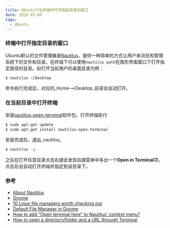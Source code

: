 ```yaml
---
title: Ubuntu下在终端中打开指定目录的窗口
date: 2016-03-06
tags:
  - Ubuntu
---
```


### 终端中打开指定目录的窗口

Ubuntu默认的文件管理器是[Nautilus][1]，提供一种简单的方式让用户来浏览和管理系统下的文件和目录。在终端下可以使用`nautilus path`在图形界面窗口下打开指定路径的目录。如打开当前用户的桌面目录为例：
```sh
$ nautilus ~/Desktop
```
命令执行完成后，对应的_Home-->Desktop_目录会自动打开。

### 在当前目录中打开终端

安装[nautilus-open-terminal][5]软件包，打开终端执行
```sh
$ sudo apt-get update
$ sudo apt-get install nautilus-open-terminal
```
安装完成后，退出_nautilus_
```sh
$ nautilus -q
```
之后在打开任意目录点击右键会发现右键菜单中多出一个**Open in Terminal**项，点击后会自动打开终端并指定到该目录下。


### 参考

+ [About Nautilus][1]
+ [Gnome][2]
+ [10 Linux file managers worth checking out][3]
+ [Default File Manager in Gnome][4]
+ [How to add “Open terminal here” to Nautilus' context menu?][6]
+ [How to open a directory/folder and a URL through Terminal][7]

[1]: https://wiki.gnome.org/action/show/Apps/Nautilus?action=show&redirect=Nautilus
[2]: https://www.gnome.org/
[3]: http://www.techrepublic.com/blog/10-things/10-linux-file-managers-worth-checking-out/
[4]: https://help.ubuntu.com/community/DefaultFileManager
[5]: http://packages.ubuntu.com/search?keywords=nautilus-open-terminal
[6]: http://askubuntu.com/questions/207442/how-to-add-open-terminal-here-to-nautilus-context-menu/450305
[7]: http://askubuntu.com/questions/17062/how-to-open-a-directory-folder-and-a-url-through-terminal

